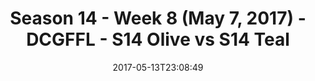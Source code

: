 ---
title: Season 14 - Week 8 (May 7, 2017) - DCGFFL - S14 Olive vs S14 Teal
teams-score:
- team: _teams/s14-olive.md
  score: 21
- team: _teams/s14-teal.md
  score: 20
mvp: Holihan, Sergio
game-ball: Ray Yankey, DMitch
season: 14
week: 9
date: '2017-05-13T23:08:49'
pageid: season-14-week-9-5100-vs-5106
---